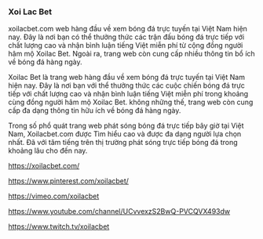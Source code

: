 ### Xoi Lac Bet

xoilacbet.com web hàng đầu về xem bóng đá trực tuyến tại Việt Nam hiện nay. Đây là nơi bạn có thể thưởng thức các trận đấu bóng đá trực tiếp với chất lượng cao và nhận bình luận tiếng Việt miễn phí từ cộng đồng người hâm mộ Xoilac Bet. Ngoài ra, trang web còn cung cấp nhiều thông tin bổ ích về bóng đá hàng ngày.

Xoilac Bet là trang web hàng đầu về xem bóng đá trực tuyến tại Việt Nam hiện nay. Đây là nơi bạn với thể thưởng thức các cuộc chiến bóng đá trực tiếp với chất lượng cao và nhận bình luận tiếng Việt miễn phí trong khoảng cùng đồng người hâm mộ Xoilac Bet. không những thế, trang web còn cung cấp đa dạng thông tin hữu ích về bóng đá hàng ngày.

Trong số phổ quát trang web phát sóng bóng đá trực tiếp bây giờ tại Việt Nam, Xoilacbet.com được Tìm hiểu cao và được đa dạng người lựa chọn nhất. Đã với tăm tiếng trên thị trường phát sóng trực tiếp bóng đá trong khoảng lâu cho đến nay.

https://xoilacbet.com/

https://www.pinterest.com/xoilacbet/

https://vimeo.com/xoilacbet

https://www.youtube.com/channel/UCvvexzS2BwQ-PVCQVX493dw

https://www.twitch.tv/xoilacbet
